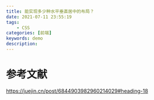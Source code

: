```yaml
---
title: 能实现多少种水平垂直居中的布局？
date: 2021-07-11 23:55:19
tags: 
    - CSS
categories: [前端]
keywords: demo
description: 
---
```


# 参考文献
https://juejin.cn/post/6844903982960214029#heading-18
<!-- more -->
